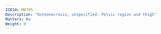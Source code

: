 ```yaml
---
ICD10: M8795
Description: "Osteonecrosis, unspecified: Pelvic region and thigh"
Matters: No
Weight: 0
---
```

